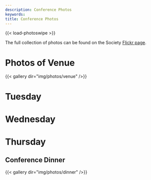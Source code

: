 ```yaml
---
description: Conference Photos
keywords:
title: Conference Photos
---
```


{{< load-photoswipe >}}

The full collection of photos can be found on the Society [Flickr page](https://www.flickr.com/photos/australasian-biometrics/collections/72157712123362032/).

# Photos of Venue

 {{< gallery dir="img/photos/venue" />}}


# Tuesday

<!--- {{< gallery dir="img/photos/tuesday" />}} -->

# Wednesday 

<!--- {{< gallery dir="img/photos/wednesday" />}} -->

# Thursday

<!--- {{< gallery dir="img/photos/thursday" />}} -->

## Conference Dinner

{{< gallery dir="img/photos/dinner" />}}